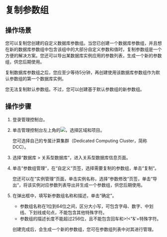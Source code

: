 # 复制参数组<a name="TOPIC_0142028561"></a>

## 操作场景<a name="section3995969114636"></a>

您可以复制您创建的自定义数据库参数组。当您已创建一个数据库参数组，并且想在新的数据库参数组中包含该组中的大部分自定义参数和值时，复制参数组是一个方便的解决方案。您还可以导出某数据库实例应用的参数列表，生成一个新的参数组，供您后期使用。

复制数据库参数组之后，您应至少等待5分钟，再创建使用该数据库参数组作为默认参数组的第一个数据库实例。

您无法复制默认参数组。不过，您可以创建基于默认参数组的新参数组。

## 操作步骤<a name="s761901cf52004ac2bf067f6b7565c00d"></a>

1.  登录管理控制台。
2.  单击管理控制台左上角的![](figures/image_0142028501.png)，选择区域和项目。

    您可选择自己的专属计算集群（Dedicated Computing Cluster，简称DCC）。

3.  选择“数据库  \>  关系型数据库“，进入关系型数据库信息页面。
4.  单击“参数组管理“，在“自定义“页签，选择需要复制的参数组，单击“复制“。

    您还可以在“实例管理“页面，单击实例名称，选择“参数修改“页签，单击“导出“，将该实例对应参数列表导出并生成一个参数组，供您后期使用。

5.  在弹出框中，填写新参数组名称和描述，单击“确定”。

    -   参数组名称在1位到64位之间，区分大小写，可包含字母、数字、中划线、下划线或句点，不能包含其他特殊字符。
    -   参数组的描述长度不能超过256位，且不能包含回车和\>!<"&'=特殊字符。

    创建完成后，会生成一个新的参数组，您可在参数组列表中对其进行管理。


